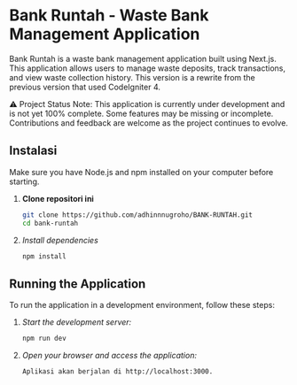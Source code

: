 # Bank Runtah - Waste Bank Management Application

Bank Runtah is a waste bank management application built using Next.js. This application allows users to manage waste deposits, track transactions, and view waste collection history. This version is a rewrite from the previous version that used CodeIgniter 4.


⚠️ Project Status
Note: This application is currently under development and is not yet 100% complete. Some features may be missing or incomplete. Contributions and feedback are welcome as the project continues to evolve.

## Instalasi

Make sure you have Node.js and npm installed on your computer before starting.

1. **Clone repositori ini**
   ```bash
   git clone https://github.com/adhinnnugroho/BANK-RUNTAH.git
   cd bank-runtah
2. *Install dependencies*
   ```bash
   npm install

## Running the Application
To run the application in a development environment, follow these steps:

1. *Start the development server:*
   ```bash
   npm run dev 
2. *Open your browser and access the application:*
   ```bash
   Aplikasi akan berjalan di http://localhost:3000.

